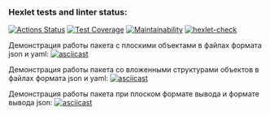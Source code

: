 ### Hexlet tests and linter status:
[![Actions Status](https://github.com/KupriianovaAlina/frontend-project-46/workflows/hexlet-check/badge.svg)](https://github.com/KupriianovaAlina/frontend-project-46/actions)
[![Test Coverage](https://api.codeclimate.com/v1/badges/22bcc07b0bfdc1dad572/test_coverage)](https://codeclimate.com/github/KupriianovaAlina/frontend-project-46/test_coverage)
[![Maintainability](https://api.codeclimate.com/v1/badges/22bcc07b0bfdc1dad572/maintainability)](https://codeclimate.com/github/KupriianovaAlina/frontend-project-46/maintainability)
[![hexlet-check](https://github.com/KupriianovaAlina/frontend-project-46/actions/workflows/hexlet-check.yml/badge.svg)](https://github.com/KupriianovaAlina/frontend-project-46/actions/workflows/hexlet-check.yml)

Демонстрация работы пакета с плоскими объектами в файлах формата json и yaml:
[![asciicast](https://asciinema.org/a/567520.svg)](https://asciinema.org/a/567520)

Демонстрация работы пакета со вложенными структурами объектов в файлах формата json и yaml:
[![asciicast](https://asciinema.org/a/gFLK0RgqftuhGZh7AT1SV0oon.svg)](https://asciinema.org/a/gFLK0RgqftuhGZh7AT1SV0oon)

Демонстрация работы пакета при плоском формате вывода и формате вывода json:
[![asciicast](https://asciinema.org/a/567524.svg)](https://asciinema.org/a/567524)
